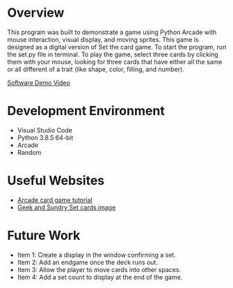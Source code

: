 # Overview

This program was built to demonstrate a game using Python Arcade with mouse interaction, visual display, and moving sprites. This game is designed as a digital version of Set the card game. To start the program, run the set.py file in terminal. To play the game, select three cards by clicking them with your mouse, looking for three cards that have either all the same or all different of a trait (like shape, color, filling, and number).


[Software Demo Video](https://youtu.be/dMmuEk12ULc)

# Development Environment

* Visual Studio Code
* Python 3.8.5 64-bit
* Arcade 
* Random

# Useful Websites

* [Arcade card game tutorial](https://arcade.academy/tutorials/card_game/index.html)
* [Geek and Sundry Set cards image](https://geekandsundry.com/the-card-game-that-puzzled-mathematicians-for-decades/)

# Future Work

* Item 1: Create a display in the window confirming a set.
* Item 2: Add an endgame once the deck runs out.
* Item 3: Allow the player to move cards into other spaces.
* Item 4: Add a set count to display at the end of the game.